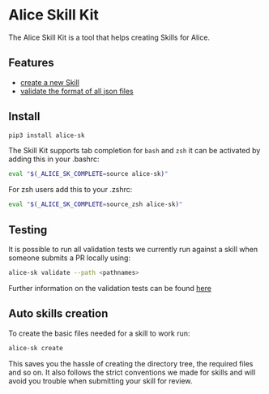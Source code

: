 # Alice Skill Kit

The Alice Skill Kit is a tool that helps creating Skills for Alice.

## Features
- [create a new Skill](https://github.com/project-alice-powered-by-snips/ProjectAliceSkillKit/blob/master/CreateSkills.md)
- [validate the format of all json files](https://github.com/project-alice-powered-by-snips/ProjectAliceSkillKit/blob/master/Validation.md)

## Install
```bash
pip3 install alice-sk
```
The Skill Kit supports tab completion for `bash` and `zsh` it can be activated by adding this in your .bashrc:
```bash
eval "$(_ALICE_SK_COMPLETE=source alice-sk)"
```
For zsh users add this to your .zshrc:
```bash
eval "$(_ALICE_SK_COMPLETE=source_zsh alice-sk)"
```

## Testing
It is possible to run all validation tests we currently run against a skill when someone submits a PR locally using:
```bash
alice-sk validate --path <pathnames>
```
Further information on the validation tests can be found [here](https://github.com/project-alice-powered-by-snips/ProjectAliceSkillKit/blob/master/Validation.md)


## Auto skills creation
To create the basic files needed for a skill to work run:

```bash
alice-sk create
```
This saves you the hassle of creating the directory tree, the required files and so on. It also follows the strict conventions we made for skills and will avoid you trouble when submitting your skill for review.
